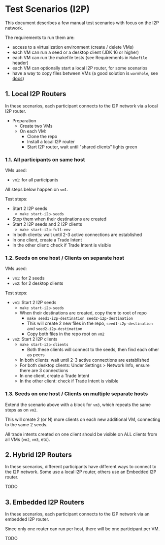 # Test Scenarios (I2P)

This document describes a few manual test scenarios with focus on the I2P network.

The requirements to run them are:

- access to a virtualization environment (create / delete VMs)
- each VM can run a seed or a desktop client (JDK 16 or higher)
- each VM can run the makefile tests (see Requirements in `Makefile` header)
 - each VM can optionally start a local I2P router, for some scenarios
 - have a way to copy files between VMs (a good solution is `wormhole`, see [docs](https://github.com/magic-wormhole/magic-wormhole/blob/master/docs/welcome.md))
 

## 1. Local I2P Routers

In these scenarios, each participant connects to the I2P network via a local I2P router.

 - Preparation
   - Create two VMs
   - On each VM:
     - Clone the repo
     - Install a local I2P router
     - Start I2P router, wait until "shared clients" lights green

### 1.1. All participants on same host

VMs used:

- `vm1`: for all participants

All steps below happen on `vm1`.

Test steps:

 - Start 2 I2P seeds
   - `make start-i2p-seeds`
 - Stop them when their destinations are created
 - Start 2 I2P seeds and 2 I2P clients
   - `make start-i2p-full-env`
 - In both clients: wait until 2-3 active connections are established
 - In one client, create a Trade Intent
 - In the other client: check if Trade Intent is visible

### 1.2. Seeds on one host / Clients on separate host

VMs used:

- `vm1`: for 2 seeds
- `vm2`: for 2 desktop clients

Test steps:

 - `vm1`: Start 2 I2P seeds
   - `make start-i2p-seeds`
   - When their destinations are created, copy them to root of repo
     - `make seed1-i2p-destination seed2-i2p-destination`
     - This will create 2 new files in the repo, `seed1-i2p-destination` and `seed2-i2p-destination`
     - Copy both files in the repo root on `vm2`
 - `vm2`: Start 2 I2P clients
   - `make start-i2p-clients`
     - Both these clients will connect to the seeds, then find each other as peers
   - In both clients: wait until 2-3 active connections are established
   - For both desktop clients: Under Settings > Network Info, ensure there are 3 connections
   - In one client, create a Trade Intent
   - In the other client: check if Trade Intent is visible


### 1.3. Seeds on one host / Clients on multiple separate hosts

Extend the scenario above with a block for `vm3`, which repeats the same steps as on `vm2`.

This will create 2 (or N) more clients on each new additional VM, connecting to the same 2 seeds.

All trade intents created on one client should be visible on ALL clients from all VMs (`vm2`, `vm3`, etc).


## 2. Hybrid I2P Routers

In these scenarios, different participants have different ways to connect to the I2P network. Some use a
local I2P router, others use an Embedded I2P router.

TODO


## 3. Embedded I2P Routers

In these scenarios, each participant connects to the I2P network via an embedded I2P router.

Since only one router can run per host, there will be one participant per VM.

TODO